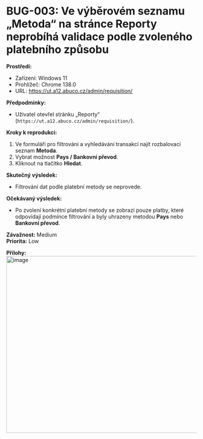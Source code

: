 # BUG-003: Ve výběrovém seznamu „Metoda“ na stránce Reporty neprobíhá validace podle zvoleného platebního způsobu

**Prostředí:**
- Zařízení: Windows 11  
- Prohlížeč: Chrome 138.0  
- URL: https://ut.a12.abuco.cz/admin/requisition/  

**Předpodmínky:**
- Uživatel otevřel stránku „Reporty“ (`https://ut.a12.abuco.cz/admin/requisition/`).  

**Kroky k reprodukci:**
1. Ve formuláři pro filtrování a vyhledávání transakcí najít rozbalovací seznam **Metoda**.  
2. Vybrat možnost **Pays / Bankovní převod**.  
3. Kliknout na tlačítko **Hledat**.  

**Skutečný výsledek:**
- Filtrování dat podle platební metody se neprovede.  

**Očekávaný výsledek:**
- Po zvolení konkrétní platební metody se zobrazí pouze platby, které odpovídají podmínce filtrování a byly uhrazeny metodou **Pays** nebo **Bankovní převod**.  

**Závažnost:** Medium  
**Priorita:** Low  

**Přílohy:**  
<img width="941" height="469" alt="image" src="https://github.com/user-attachments/assets/afd3f83f-faf3-4535-a51f-1fafef0602cf" />

